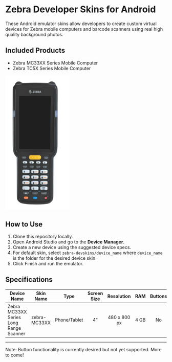 # Zebra Developer Skins for Android

These Android emulator skins allow developers to create custom virtual devices for Zebra mobile computers and barcode scanners using real high quality background photos.

## Included Products

* Zebra MC33XX Series Mobile Computer
* Zebra TC5X Series Mobile Computer

<img src="./zebra-MC33XX/background.png" alt="preview" width="200"/>

## How to Use

1. Clone this repository locally.
2. Open Android Studio and go to the **Device Manager**.
3. Create a new device using the suggested device specs.
4. For default skin, select `zebra-devskins/device_name` where `device_name` is the folder for the desired device skin.
5. Click Finish and run the emulator.

## Specifications

| Device Name | Skin Name | Type | Screen Size | Resolution | RAM | Buttons | Keyboard | States | Cameras |
| ------- | --- | --- | :---: | :---: | :---: | :---: | :---: | :---: | :---: |
| Zebra MC33XX Series Long Range Scanner | zebra-MC33XX | Phone/Tablet | 4" | 480 x 800 px | 4 GB | No | Yes | Portrait | No Cameras |

---

Note: Button functionality is currently desired but not yet supported. More to come!

